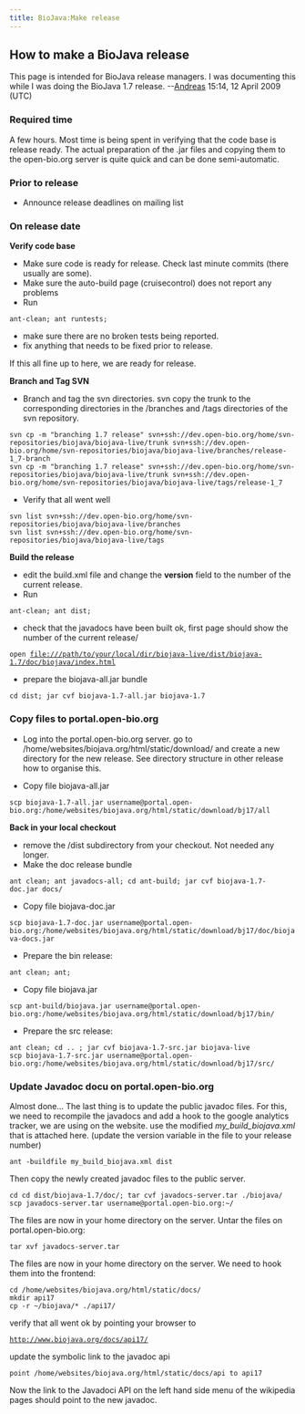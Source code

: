 ```yaml
---
title: BioJava:Make release
---
```


How to make a BioJava release
-----------------------------

This page is intended for BioJava release managers. I was documenting
this while I was doing the BioJava 1.7
release. --[Andreas](User:Andreas "wikilink") 15:14, 12 April 2009 (UTC)

### Required time

A few hours. Most time is being spent in verifying that the code base is
release ready. The actual preparation of the .jar files and copying them
to the open-bio.org server is quite quick and can be done
semi-automatic.

### Prior to release

-   Announce release deadlines on mailing list

### On release date

**Verify code base**

-   Make sure code is ready for release. Check last minute commits
    (there usually are some).
-   Make sure the auto-build page (cruisecontrol) does not report any
    problems
-   Run

`ant-clean; ant runtests;`

-   make sure there are no broken tests being reported.
-   fix anything that needs to be fixed prior to release.

If this all fine up to here, we are ready for release.

**Branch and Tag SVN**

-   Branch and tag the svn directories. svn copy the trunk to the
    corresponding directories in the /branches and /tags directories of
    the svn repository.

`svn cp -m "branching 1.7 release" svn+ssh://dev.open-bio.org/home/svn-repositories/biojava/biojava-live/trunk svn+ssh://dev.open-bio.org/home/svn-repositories/biojava/biojava-live/branches/release-1_7-branch`  
`svn cp -m "branching 1.7 release" svn+ssh://dev.open-bio.org/home/svn-repositories/biojava/biojava-live/trunk svn+ssh://dev.open-bio.org/home/svn-repositories/biojava/biojava-live/tags/release-1_7`

-   Verify that all went well

`svn list svn+ssh://dev.open-bio.org/home/svn-repositories/biojava/biojava-live/branches`  
`svn list svn+ssh://dev.open-bio.org/home/svn-repositories/biojava/biojava-live/tags`

**Build the release**

-   edit the build.xml file and change the **version** field to the
    number of the current release.
-   Run

`ant-clean; ant dist;`

-   check that the javadocs have been built ok, first page should show
    the number of the current release/

`open `[`file:///path/to/your/local/dir/biojava-live/dist/biojava-1.7/doc/biojava/index.html`](file:///path/to/your/local/dir/biojava-live/dist/biojava-1.7/doc/biojava/index.html)

-   prepare the biojava-all.jar bundle

`cd dist; jar cvf biojava-1.7-all.jar biojava-1.7`

### Copy files to portal.open-bio.org

-   Log into the portal.open-bio.org server. go to
    /home/websites/biojava.org/html/static/download/ and create a new
    directory for the new release. See directory structure in other
    release how to organise this.

<!-- -->

-   Copy file biojava-all.jar

`scp biojava-1.7-all.jar username@portal.open-bio.org:/home/websites/biojava.org/html/static/download/bj17/all`

**Back in your local checkout**

-   remove the /dist subdirectory from your checkout. Not needed any
    longer.
-   Make the doc release bundle

`ant clean; ant javadocs-all; cd ant-build; jar cvf biojava-1.7-doc.jar docs/`

-   Copy file biojava-doc.jar

`scp biojava-1.7-doc.jar username@portal.open-bio.org:/home/websites/biojava.org/html/static/download/bj17/doc/biojava-docs.jar`

-   Prepare the bin release:

`ant clean; ant;`

-   Copy file biojava.jar

`scp ant-build/biojava.jar username@portal.open-bio.org:/home/websites/biojava.org/html/static/download/bj17/bin/`

-   Prepare the src release:

`ant clean; cd .. ; jar cvf biojava-1.7-src.jar biojava-live`  
`scp biojava-1.7-src.jar username@portal.open-bio.org:/home/websites/biojava.org/html/static/download/bj17/src/`

### Update Javadoc docu on portal.open-bio.org

Almost done... The last thing is to update the public javadoc files. For
this, we need to recompile the javadocs and add a hook to the google
analytics tracker, we are using on the website. use the modified
*my\_build\_biojava.xml* that is attached here. (update the version
variable in the file to your release number)

`ant -buildfile my_build_biojava.xml dist`

Then copy the newly created javadoc files to the public server.

`cd cd dist/biojava-1.7/doc/; tar cvf javadocs-server.tar ./biojava/`  
`scp javadocs-server.tar username@portal.open-bio.org:~/`

The files are now in your home directory on the server. Untar the files
on portal.open-bio.org:

`tar xvf javadocs-server.tar`

The files are now in your home directory on the server. We need to hook
them into the frontend:

`cd /home/websites/biojava.org/html/static/docs/`  
`mkdir api17`  
`cp -r ~/biojava/* ./api17/ `

verify that all went ok by pointing your browser to

[`http://www.biojava.org/docs/api17/`](http://www.biojava.org/docs/api17/)

update the symbolic link to the javadoc api

`point /home/websites/biojava.org/html/static/docs/api to api17`

Now the link to the Javadoci API on the left hand side menu of the
wikipedia pages should point to the new javadoc.
